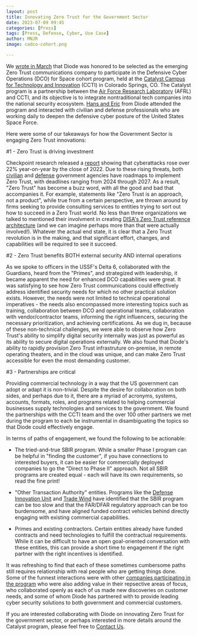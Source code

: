 ```yaml
---
layout: post
title: Innovating Zero Trust for the Government Sector 
date: 2023-07-09 09:45
categories: [Press]
tags: [Press, Defense, Cyber, Use Case]
author: MNJR
image: cadco-cohort.png

---
```

We [wrote in March](https://diode.io/blog/defensive-cyber-operations) that Diode was honored to be selected as the emerging Zero Trust communications company to participate in the Defensive Cyber Operations (DCO) for Space cohort program, held at the [Catalyst Campus for Technology and Innovation](https://catalystcampus.org/) (CCTI) in Colorado Springs, CO.  The Catalyst program is a partnership between the [Air Force Research Laboratory](https://www.afrl.af.mil/) (AFRL) and CCTI, and its objective is to integrate nontraditional tech companies into the national security ecosystem.  [Hans and Eric](/about) from Diode attended the program and interacted with civilian and defense professionals who are working daily to deepen the defensive cyber posture of the United States Space Force.

Here were some of our takeaways for how the Government Sector is engaging Zero Trust innovations:

#1 - Zero Trust is driving investment

Checkpoint research released a [report](https://blog.checkpoint.com/2023/01/05/38-increase-in-2022-global-cyberattacks/) showing that cyberattacks rose over 22% year-on-year by the close of 2022.  Due to these rising threats, both [civilian](https://www.whitehouse.gov/wp-content/uploads/2022/01/M-22-09.pdf) and [defense](https://dodcio.defense.gov/Portals/0/Documents/Library/DoD-ZTStrategy.pdf) government agencies have roadmaps to implement Zero Trust, with deadlines ranging from 2024 through 2027.  As a result, "Zero Trust" has become a buzz word, with all the good and bad that accompanies it.  For example, statements like "Zero Trust is an approach, not a product", while true from a certain perspective, are thrown around by firms seeking to provide consulting services to entities trying to sort out how to succeed in a Zero Trust world.  No less than three organizations we talked to mentioned their involvment in creating [DISA's Zero Trust reference architecture](https://dodcio.defense.gov/Portals/0/Documents/Library/(U)ZT_RA_v2.0(U)_Sep22.pdf) (and we can imagine perhaps more than that were actually involved!).  Whatever the actual end state, it is clear that a Zero Trust revolution is in the making, and that significant effort, changes, and capabilities will be required to see it succeed.

#2 - Zero Trust benefits BOTH external security AND internal operations

As we spoke to officers in the USSF's Delta 6, collaborated with the Guardians, heard from the "Primes", and strategized with leadership, it became apparent the need for enhanced DCO capabilities were great.  It was satisfying to see how Zero Trust communications could effectively address identified security needs for which no other practical solution exists.  However, the needs were not limited to technical operational imperatives - the needs also encompassed more interesting topics such as training, collaboration between DCO and operational teams, collaboration with vendor/contractor teams, informing the right influencers, securing the necessary prioritization, and achieving certifications.  As we dug in, because of these non-technical challenges, we were able to observe how Zero Trust's ability to simplify digital security internally was just as powerful as its ability to secure digital operations externally.  We also found that Diode's ability to rapidly provision Zero Trust infrastruture on-premise, in remote operating theaters, and in the cloud was unique, and can make Zero Trust accessible for even the most demanding customer.

#3 - Partnerships are critical

Providing commercial technology in a way that the US government can adopt or adapt it is non-trivial.  Despite the desire for collaboration on both sides, and perhaps due to it, there are a myriad of acronyms, systems, accounts, formats, roles, and programs related to helping commercial businesses supply technologies and services to the government.  We found the partnerships with the CCTI team and the over 100 other partners we met during the program to each be instrumental in disambiguating the topics so that Diode could effectively engage.  

In terms of paths of engagement, we found the following to be actionable:

* The tried-and-true SBIR program.  While a smaller Phase I program can be helpful in "finding the customer", if you have connections to interested buyers, it can be easier for commercially deployed companies to go the "Direct to Phase II" approach.  Not all SBIR programs are created equal - each will have its own requirements, so read the fine print!

* "Other Transaction Authority" entities.  Programs like the [Defense Innovation Unit](https://www.diu.mil/) and [Trade Wind](https://www.tradewindai.com) have identified that the SBIR program can be too slow and that the FAR/DFAR regulatory approach can be too burdensome, and have aligned funded contract vehicles behind directly engaging with existing commercial capabilities.

* Primes and existing contractors.  Certain entities already have funded contracts and need technologies to fulfill the contractual requirements.  While it can be difficult to have an open goal-oriented conversation with these entities, this can provide a short time to engagement if the right partner with the right incentives is identified.

It was refreshing to find that each of these sometimes cumbersome paths still requires relationship with real people who are getting things done.  Some of the funnest interactions were with other [companies participating in the program](https://www.globenewswire.com/en/news-release/2023/02/17/2610867/0/en/EIGHT-COMPANIES-JOIN-CATALYST-ACCELERATOR-S-DEFENSIVE-CYBER-OPERATIONS-FOR-SPACE-COHORT.html) who were also adding value in their repsective areas of focus, who collaborated openly as each of us made new discoveries on customer needs, and some of whom Diode has partnered with to provide leading cyber security solutions to both government and commercial customers.

If you are interested collaborating with Diode on innovating Zero Trust for the government sector, or perhaps interested in more details around the Catalyst program, please feel free to [Contact Us](https://contactdiode.paperform.co/).

